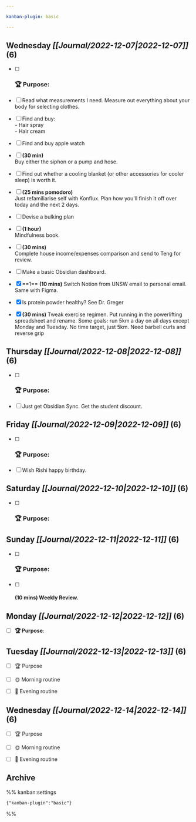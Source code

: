 ```yaml
---

kanban-plugin: basic

---
```


## **Wednesday** *[[Journal/2022-12-07|2022-12-07]]* (6)

- [ ] ### **🏆 Purpose**:
- [ ] Read what measurements I need. Measure out everything about your body for selecting clothes.
- [ ] Find and buy:<br>- Hair spray<br>- Hair cream
- [ ] Find and buy apple watch
- [ ] **(30 min)**<br>Buy either the siphon or a pump and hose.
- [ ] Find out whether a cooling blanket (or other accessories for cooler sleep) is worth it.
- [ ] **(25 mins pomodoro)**<br>Just refamiliarise self with Konflux. Plan how you'll finish it off over today and the next 2 days.
- [ ] Devise a bulking plan
- [ ] **(1 hour)**<br>Mindfulness book.
- [ ] **(30 mins)**<br>Complete house income/expenses comparison and send to Teng for review.
- [ ] Make a basic Obsidian dashboard.
- [x] ==1== **(10 mins)** Switch Notion from UNSW email to personal email. Same with Figma.
- [x] Is protein powder healthy? See Dr. Greger
- [x] **(30 mins)** Tweak exercise regimen. Put running in the powerlifting spreadsheet and rename. Some goals: run 5km a day on all days except Monday and Tuesday. No time target, just 5km. Need barbell curls and reverse grip


## **Thursday** *[[Journal/2022-12-08|2022-12-08]]* (6)

- [ ] ### **🏆 Purpose**:
- [ ] Just get Obsidian Sync. Get the student discount.


## **Friday** *[[Journal/2022-12-09|2022-12-09]]* (6)

- [ ] ### **🏆 Purpose**:
- [ ] Wish Rishi happy birthday.


## **Saturday** *[[Journal/2022-12-10|2022-12-10]]* (6)

- [ ] ### **🏆 Purpose**:


## **Sunday** *[[Journal/2022-12-11|2022-12-11]]* (6)

- [ ] ### **🏆 Purpose**:
- [ ] #### **(10 mins)** Weekly Review.


## **Monday** *[[Journal/2022-12-12|2022-12-12]]* (6)

- [ ] **🏆 Purpose**:


## **Tuesday** *[[Journal/2022-12-13|2022-12-13]]* (6)

- [ ] 🏆 Purpose
- [ ] 🌞 Morning routine
- [ ] 🌙 Evening routine


## **Wednesday** *[[Journal/2022-12-14|2022-12-14]]* (6)

- [ ] 🏆 Purpose
- [ ] 🌞 Morning routine
- [ ] 🌙 Evening routine


## Archive





%% kanban:settings
```
{"kanban-plugin":"basic"}
```
%%